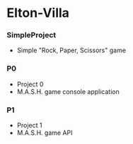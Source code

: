 # Elton-Villa
### SimpleProject
- Simple "Rock, Paper, Scissors" game

### P0
- Project 0
- M.A.S.H. game console application

### P1
- Project 1
- M.A.S.H. game API